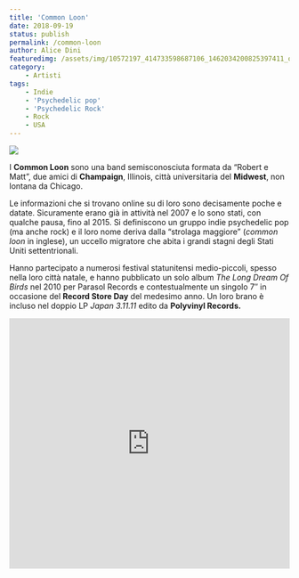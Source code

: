 ```yaml
---
title: 'Common Loon'
date: 2018-09-19
status: publish
permalink: /common-loon
author: Alice Dini
featuredimg: /assets/img/10572197_414733598687106_1462034200825397411_o3.jpg
category:
    - Artisti
tags:
    - Indie
    - 'Psychedelic pop'
    - 'Psychedelic Rock'
    - Rock
    - USA
---
```

![](/assets/img/10572197_414733598687106_1462034200825397411_o3.jpg)

I **Common Loon** sono una band semisconosciuta formata da “Robert e Matt”, due amici di **Champaign**, Illinois, città universitaria del **Midwest**, non lontana da Chicago.

Le informazioni che si trovano online su di loro sono decisamente poche e datate. Sicuramente erano già in attività nel 2007 e lo sono stati, con qualche pausa, fino al 2015. Si definiscono un gruppo indie psychedelic pop (ma anche rock) e il loro nome deriva dalla “strolaga maggiore” (*common loon* in inglese), un uccello migratore che abita i grandi stagni degli Stati Uniti settentrionali.

Hanno partecipato a numerosi festival statunitensi medio-piccoli, spesso nella loro città natale, e hanno pubblicato un solo album *The Long Dream Of Birds* nel 2010 per Parasol Records e contestualmente un singolo 7″ in occasione del **Record Store Day** del medesimo anno. Un loro brano è incluso nel doppio LP *Japan 3.11.11* edito da **Polyvinyl Records.**  
<iframe allow="autoplay" frameborder="no" height="450" scrolling="no" src="http://w.soundcloud.com/player/?url=http%3A//api.soundcloud.com/playlists/676985034&color=%23000000&auto_play=false&hide_related=false&show_comments=true&show_user=true&show_reposts=false&show_teaser=true&visual=true" width="100%"></iframe>

